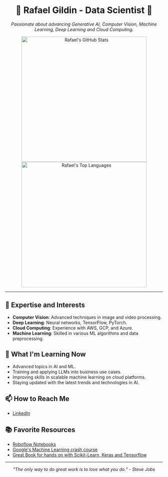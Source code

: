 <h1 align="center">🚀 Rafael Gildin - Data Scientist 🚀</h1>

<p align="center">
  <i>Passionate about advancing Generative AI, Computer Vision, Machine Learning, Deep Learning and Cloud Computing.</i>
</p>

<p align="center">
  <img src="https://github-readme-stats.vercel.app/api?username=rafaelgildin&show_icons=true&theme=tokyonight" alt="Rafael's GitHub Stats" width="400"/>
  <img src="https://github-readme-stats.vercel.app/api/top-langs/?username=rafaelgildin&layout=compact" alt="Rafael's Top Languages" width="400"/>
</p>

---

## 🧠 Expertise and Interests
- **Computer Vision**: Advanced techniques in image and video processing.
- **Deep Learning**: Neural networks, TensorFlow, PyTorch.
- **Cloud Computing**: Experience with AWS, GCP, and Azure.
- **Machine Learning**: Skilled in various ML algorithms and data preprocessing.

## 🌱 What I'm Learning Now
- Advanced topics in AI and ML.
- Training and applying LLMs into business use cases.
- Improving skills in scalable machine learning on cloud platforms.
- Staying updated with the latest trends and technologies in AI.

## 📫 How to Reach Me
- [LinkedIn](https://www.linkedin.com/in/rafael-gildin/)

## 📚 Favorite Resources
- [Roboflow Notebooks](https://github.com/roboflow/notebooks)
- [Google's Machine Learning crash course](https://developers.google.com/machine-learning/crash-course/ml-intro)
- [Great Book for hands on with Scikit-Learn, Keras and Tensorflow](https://www.amazon.com.br/Hands-Machine-Learning-Scikit-Learn-TensorFlow/dp/1492032646/ref=asc_df_1492032646/?tag=googleshopp00-20&linkCode=df0&hvadid=379733272930&hvpos=&hvnetw=g&hvrand=17283734686142490089&hvpone=&hvptwo=&hvqmt=&hvdev=c&hvdvcmdl=&hvlocint=&hvlocphy=1001773&hvtargid=pla-523968811896&psc=1&mcid=12b7ecc10cd83bbfaf56c0867d731928)
---

<p align="center">
  <i>“The only way to do great work is to love what you do.” - Steve Jobs</i>
</p>
